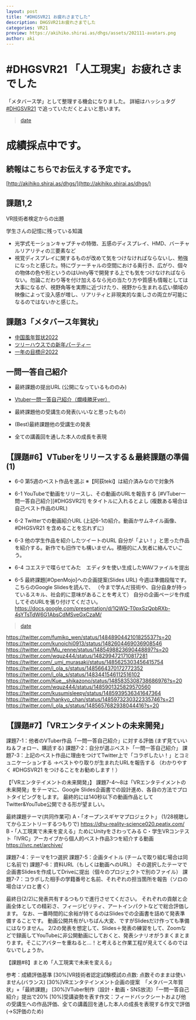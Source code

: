 ```yaml
---
layout: post
title: "#DHGSVR21 お疲れさまでした"
description: DHGSVR21お疲れさまでした
categories: VR21
preview: https://akihiko.shirai.as/dhgs/assets/202111-avatars.png
author: aki
---
```



# #DHGSVR21 「人工現実」お疲れさまでした

「メタバース学」として整理する機会になりました。
詳細はハッシュタグ [#DHGSVR21](https://twitter.com/hashtag/DHGSVR21?src=hashtag_click&f=live) で追っていただくとよいと思います。

<blockquote class="twitter-tweet" data-width="550" data-dnt="true"><p lang="ja" dir="ltr"></p><a href="https://twitter.com/o_ob/status/1489510883814690816">date</a></blockquote>



# 成績採点中です。

## 続報はこちらでお伝えする予定です。

[http://akihiko.shirai.as/dhgs/](http://akihiko.shirai.as/dhgs/)


## 課題1,2

VR技術者検定からの出題

学生さんの記憶に残っている知識

- 光学式モーションキャプチャの特徴、五感のディスプレイ、HMD、バーチャルリアリティの三要素など
- 視覚ディスプレイに関するものが改めて気をつけなければならないし、勉強になったと感じた。特にヴァーチャルの空間における奥行き、広がり、個々の物体の色や形というのはUnity等で開発する上でも気をつけなければならない。勿論こだわり等を付け加えるなら光の当たり方や質感も情報としては大事になるが、視野角等を実際に近づけたり、視野から生まれる広い領域の映像によって没入感が増し、リアリティと非現実的な楽しさの両立が可能になるのではないかと感じた。


## 課題3「メタバース年賀状」

- [中国風年賀状2022](https://hubs.mozilla.com/6m9QZG5/G201TG2029)
- [ツリーハウスでの新年パーティー](https://hubs.mozilla.com/zrpEGse/G211TG2032)
- [一年の目標＠2022](https://hubs.mozilla.com/CD3qUV7/G211TG2074)


## 一問一答自己紹介	

- 最終課題の提出URL	(公開になっているもののみ)

- [Vtuber一問一答自己紹介（燗峰勝牙ver）](https://www.youtube.com/watch?v=DHO2fSUPmmY)

- 最終課題他の受講生の発表(いいなと思ったもの)

- (Best)最終課題他の受講生の発表

- 全ての講義回を通した本人の成長を表現

## 【課題#6】VTuberをリリースする＆最終課題の準備(1)

- 6-0 第5週のベスト作品を選ぶ ※【阿荻teki】は紹介済みなので対象外
- 6-1 YouTubeで動画をリリースし、その動画のURLを報告する
[#VTuber一問一答自己紹介][#DHGSVR21] をタイトルに入れるとよし
(複数ある場合は自己ベスト作品のURL)

- 6-2 Twitterでの動画紹介URL
(上記6-1の紹介。動画かサムネイル画像、 #DHGSVR21 を含めることを忘れずに)
- 6-3 他の学生作品を紹介したツイートのURL
自分が「よい！」と思った作品を紹介する。新作でも旧作でも構いません。積極的に人気者に絡んでいこう。
- 6-4 コエステで喋らせてみた　エディタを使い生成したWAVファイルを提出
- 6-5 最終課題[#OpenMojo]への企画提案(Slides URL)
今週は準備段階です。こちらのGoogle Slidesを読んで、
（今まで学んだ技術や、自分自身が持っているスキル、社会的に意味があることを考えて）
自分の企画ページを作成してそのURLを張り付けてください。 
https://docs.google.com/presentation/d/1QWQ-T0pxSzQpbRXb-4sYTsTdW6G1AbsCdMSveGxCzaM/


<blockquote class="twitter-tweet" data-width="550" data-dnt="true"><p lang="ja" dir="ltr"></p><a href="https://twitter.com/AshtraSpirit/status/1485199230650433540">date</a></blockquote>


https://twitter.com/fumiko_wen/status/1484890442101825537?s=20
https://twitter.com/kunoichi0913/status/1482604469036908546
https://twitter.com/Mu_renne/status/1485498823690448897?s=20
https://twitter.com/wquz444/status/1482994721710817281
https://twitter.com/_umi_murasaki/status/1485625303456415754
https://twitter.com/i_ola_s/status/1485664370172772352
https://twitter.com/i_ola_s/status/1483441546112516102
https://twitter.com/Kue__shikazono/status/1485835308738686976?s=20
https://twitter.com/wquz444/status/1485901325829570560
https://twitter.com/kusumisleepy/status/1485939536341647364
https://twitter.com/hankyo_chan/status/1485973230322335746?s=21
https://twitter.com/i_ola_s/status/1485657682938044416?s=20


## 【課題#7】「VRエンタテイメントの未来開発」

課題7-1：他者のVTuber作品「一問一答自己紹介」に対する評価
(まず見ていいね＆フォロー、購読する)
課題7-2：自分が選ぶベスト「一問一答自己紹介」
課題7-3：上記のベスト作品に理由をつけてTwitter上で「コラボしたい！」とコミュニケーションする
→ベストやり取りが生まれたURLを報告する
（わかりやすく #DHGSVR21 をつけることをお勧めします！）


【「VRエンタテイメントの未来開発」】
課題7-4～8は「VRエンタテイメントの未来開発」をテーマに、Google Slides企画書での設計進め、各自の方法でプロトタイピングをします。
最終的には140秒以下の動画作品としてTwitter&YouTube公開できる形が望ましい。

最終課題テーマ(共同作業可)
A・「オープンスギヤマプロジェクト」
(1/28視聴してからエントリーするつもりで) https://dhu-reality-science020.peatix.com/
B・「人工現実で未来を変える」ためにUnityをさわってみる
C・学生VRコンテスト「IVRC」アーカイブから個人的ベスト作品3つを紹介する動画
https://ivrc.net/archive/

課題7-4：テーマを1つ選択
課題7-5：企画タイトル
(チームで取り組む場合は同じ名前で)
課題7-6：資料URL（もしくは動画へのURL）
その選択したテーマで企画書Slidesを作成してDriveに提出（個々のプロジェクトで別のファイル）
課題7-7：コラボした相手の学籍番号と名前、それぞれの担当箇所を報告（ソロの場合はソロと書く）

最終日(2/2)に発表共有するつもりで進行させてください。
それぞれの貢献と企画全体としての精彩さ、フィージビリティ、アートインパクトなどで総合評価します。
なお、一番時間的に余裕が持てるのはSlidesでの企画書を詰めて発表準備することです。
動画公開共有がいちばん大変、ですがSlidesだけ作っても準備にはなりません。
2/2の発表を想定して、Slides＋発表の練習をして、Zoomなどで録画してYouTubeに非公開動画にしておくと、発表シナリオがうまくまとまります。そこにアバターを重ねると…！と考えると作業工程が見えてくるのではないでしょうか。

【課題#8】まとめ「人工現実で未来を変える」

参考：成績評価基準
[30%]VR技術者認定試験模試の点数: 点数そのままは使いません(バランス)
[30%]VRエンタテインメント企画の提案　「メタバース年賀状」+「最終課題」
[30%]VTuber制作（設計・動画・SNS放流）「一問一答自己紹介」提出で20%
[10%]受講姿勢を表す作文：フィードバックシートおよび他の受講生への作品評価、全ての講義回を通した本人の成長を表現する作文で評価 (→S評価のため)



